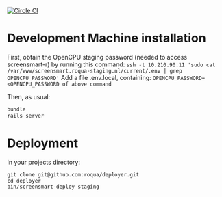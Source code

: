 [![Circle CI](https://circleci.com/gh/roqua/screensmart.svg?style=svg)](https://circleci.com/gh/roqua/screensmart)

# Development Machine installation

First, obtain the OpenCPU staging password (needed to access screensmart-r) by running this command:
`ssh -t 10.210.90.11 'sudo cat /var/www/screensmart.roqua-staging.nl/current/.env | grep OPENCPU_PASSWORD'`
Add a file .env.local, containing:
`OPENCPU_PASSWORD=<OPENCPU_PASSWORD of above command`

Then, as usual:
```bash
bundle
rails server
```

# Deployment
In your projects directory:
```
git clone git@github.com:roqua/deployer.git
cd deployer
bin/screensmart-deploy staging
```

